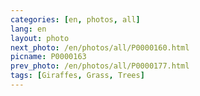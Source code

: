 ```yaml
---
categories: [en, photos, all]
lang: en
layout: photo
next_photo: /en/photos/all/P0000160.html
picname: P0000163
prev_photo: /en/photos/all/P0000177.html
tags: [Giraffes, Grass, Trees]
---
```

